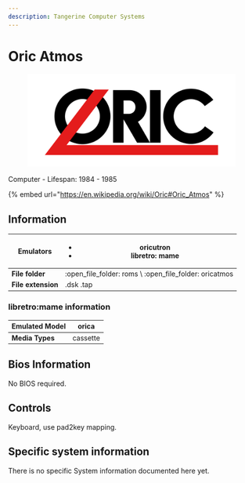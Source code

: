 ```yaml
---
description: Tangerine Computer Systems
---
```


# Oric Atmos

<div align="left">

<figure><img src="https://raw.githubusercontent.com/fabricecaruso/es-theme-carbon/52ff37c9e265587d006945a2ba695b5a962b3a3d/art/logos/oric.svg" alt=""><figcaption></figcaption></figure>

</div>

Computer - Lifespan: 1984 - 1985

{% embed url="https://en.wikipedia.org/wiki/Oric#Oric_Atmos" %}

## Information

| **Emulators**      | <ul><li>oricutron</li><li>libretro: mame</li></ul>         |
| ------------------ | ---------------------------------------------------------- |
| **File folder**    | :open\_file\_folder: roms \ :open\_file\_folder: oricatmos |
| **File extension** | .dsk .tap                                                  |

### libretro:mame information

| **Emulated Model** | orica    |
| ------------------ | -------- |
| **Media Types**    | cassette |

## Bios Information

No BIOS required.

## Controls

Keyboard, use pad2key mapping.

## Specific system information

There is no specific System information documented here yet.
